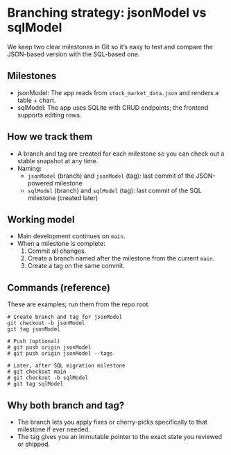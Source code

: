 # Branching strategy: jsonModel vs sqlModel

We keep two clear milestones in Git so it’s easy to test and compare the JSON-based version with the SQL-based one.

## Milestones
- jsonModel: The app reads from `stock_market_data.json` and renders a table + chart.
- sqlModel: The app uses SQLite with CRUD endpoints; the frontend supports editing rows.

## How we track them
- A branch and tag are created for each milestone so you can check out a stable snapshot at any time.
- Naming:
  - `jsonModel` (branch) and `jsonModel` (tag): last commit of the JSON-powered milestone
  - `sqlModel` (branch) and `sqlModel` (tag): last commit of the SQL milestone (created later)

## Working model
- Main development continues on `main`.
- When a milestone is complete:
  1. Commit all changes.
  2. Create a branch named after the milestone from the current `main`.
  3. Create a tag on the same commit.

## Commands (reference)
These are examples; run them from the repo root.

```
# Create branch and tag for jsonModel
git checkout -b jsonModel
git tag jsonModel

# Push (optional)
# git push origin jsonModel
# git push origin jsonModel --tags

# Later, after SQL migration milestone
# git checkout main
# git checkout -b sqlModel
# git tag sqlModel
```

## Why both branch and tag?
- The branch lets you apply fixes or cherry-picks specifically to that milestone if ever needed.
- The tag gives you an immutable pointer to the exact state you reviewed or shipped.
